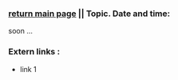 ### [return main page](../README.md) || Topic. Date and time: 
soon ...

### Extern links :
* link 1
